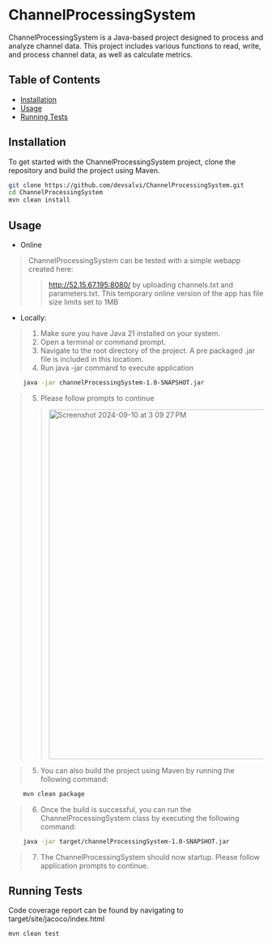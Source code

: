 # ChannelProcessingSystem

ChannelProcessingSystem is a Java-based project designed to process and analyze channel data. This project includes various functions to read, write, and process channel data, as well as calculate metrics.

## Table of Contents

- [Installation](#installation)
- [Usage](#usage)
- [Running Tests](#running-tests)


## Installation

To get started with the ChannelProcessingSystem project, clone the repository and build the project using Maven.

```sh
git clone https://github.com/devsalvi/ChannelProcessingSystem.git
cd ChannelProcessingSystem
mvn clean install
```

## Usage
- Online
> ChannelProcessingSystem can be tested with a simple webapp created here:
>> http://52.15.67.195:8080/ by uploading channels.txt and parameters.txt.
>> This temporary online version of the app has file size limits set to 1MB

- Locally:
> 1. Make sure you have Java 21 installed on your system.
> 2. Open a terminal or command prompt.
> 3. Navigate to the root directory of the project. A pre packaged .jar file is included in this locatiom.
> 4. Run java -jar command to execute application 
>    
```sh
    java -jar channelProcessingSystem-1.0-SNAPSHOT.jar
```
> 5. Please follow prompts to continue
>> <img width="691" alt="Screenshot 2024-09-10 at 3 09 27 PM" src="https://github.com/user-attachments/assets/b02cfbff-4880-4b22-adbe-0d0705f1006b">


> 5. You can also build the project using Maven by running the following command:

```sh
    mvn clean package

```
> 6. Once the build is successful, you can run the ChannelProcessingSystem class by executing the following command:

```sh
    java -jar target/channelProcessingSystem-1.0-SNAPSHOT.jar
```

> 7. The ChannelProcessingSystem should now startup. Please follow application prompts to continue.

## Running Tests
Code coverage report can be found by navigating to target/site/jacoco/index.html

```sh
mvn clean test
```
